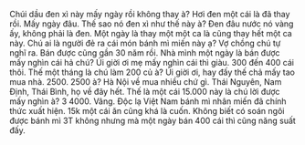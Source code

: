 Chúi dầu đen xì này mấy ngày rồi không thay à? Hơi đen một cái là đã thay rồi. Mấy ngày đâu. Thế sao nó đen xì như thế này à? Đen đâu nước nó vàng ấy, không phải là đen. Một ngày là thay một một ca là cũng thay hết một ca này. Chú ai là người đẻ ra cái món bánh mì miến này ạ? Vợ chồng chú tự nghĩ ra. Bán được cũng gần 30 năm rồi. Nhà mình một ngày là bán được mấy nghìn cái hả chú? Úi giời ơi mẹ mấy nghìn cái thì giàu. 300 đến 400 cái thôi. Thế một tháng là chú làm 200 củ à? Úi giời ơi, hay đấy thế chả mấy tao mua nhà. 2500. 2500 à? Hà Nội về mua nhiều chứ gì. Thái Nguyên, Nam Định, Thái Bình, họ về đây hết. Thế là một cái 15.000 này là chú lời được mấy nghìn à? 3 4000. Vâng. Độc lạ Việt Nam bánh mì nhân miến đã chính thức xuất hiện. 15k một cái ăn cũng khá là cuốn. Không biết có soán ngôi được bánh mì 3T không nhưng mà một ngày bán 400 cái thì cũng năng suất đấy.